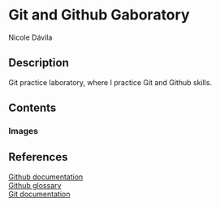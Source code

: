 # Git and Github Gaboratory
Nicole Dávila

## Description
Git practice laboratory, where I practice Git and Github skills.

## Contents

### Images

## References
[Github documentation](https://docs.github.com/en)
<br>
[Github glossary](https://docs.github.com/en/get-started/learning-about-github/github-glossary)
<br>
[Git documentation](https://git-scm.com/doc)
